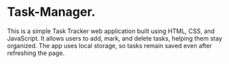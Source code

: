 # Task-Manager.
This is a simple Task Tracker web application built using HTML, CSS, and JavaScript. It allows users to add, mark, and delete tasks, helping them stay organized. The app uses local storage, so tasks remain saved even after refreshing the page.  
